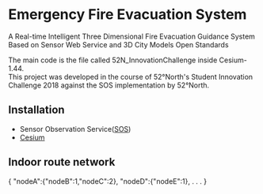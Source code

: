 # Emergency Fire Evacuation System
A Real-time Intelligent Three Dimensional Fire Evacuation Guidance System Based on Sensor Web Service and 3D City Models Open Standards

The main code is the file called 52N_InnovationChallenge inside Cesium-1.44.<br>
This project was developed in the course of 52°North's Student Innovation Challenge 2018 against the SOS implementation by 52°North.<br>


<h2>Installation</h2>
<ul>
<li>Sensor Observation Service(<a href="https://github.com/52north/SOS">SOS</a>)</li>
<li><a href="https://github.com/AnalyticalGraphicsInc/cesium">Cesium</a></li>
</ul>

<h2>Indoor route network</h2>
  {
    "nodeA":{"nodeB":1,"nodeC":2},
    "nodeD":{"nodeE":1},
    .
    .
    .
  }
